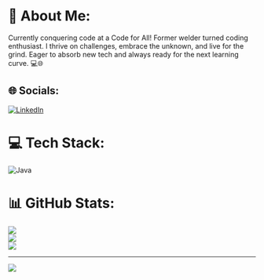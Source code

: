 # 👀 About Me:
Currently conquering code at a Code for All! Former welder turned coding enthusiast. I thrive on challenges, embrace the unknown, and live for the grind. Eager to absorb new tech and always ready for the next learning curve.  💻🌐


## 🌐 Socials:
[![LinkedIn](https://img.shields.io/badge/LinkedIn-%230077B5.svg?logo=linkedin&logoColor=white)](https://linkedin.com/in/miguelcardoso19) 

# 💻 Tech Stack:
![Java]([https://img.shields.io/badge/java-%23ED8B00.svg?style=for-the-badge&logo=openjdk&logoColor=white](https://github.com/dheereshagrwal/colored-icons/blob/master/public/icons/java/java.svg))
# 📊 GitHub Stats:
![](https://github-readme-stats.vercel.app/api?username=miguelcardoso19&theme=react&hide_border=false&include_all_commits=true&count_private=true)<br/>
![](https://github-readme-streak-stats.herokuapp.com/?user=miguelcardoso19&theme=react&hide_border=false)<br/>
![](https://github-readme-stats.vercel.app/api/top-langs/?username=miguelcardoso19&theme=react&hide_border=false&include_all_commits=true&count_private=true&layout=compact)

---
[![](https://visitcount.itsvg.in/api?id=miguelcardoso19&icon=0&color=0)](https://visitcount.itsvg.in)

<!-- Proudly created with GPRM ( https://gprm.itsvg.in ) -->
